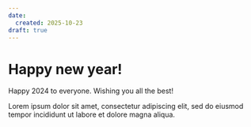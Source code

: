```yaml
---
date:
  created: 2025-10-23
draft: true
---
```


# Happy new year!

Happy 2024 to everyone. Wishing you all the best!
<!-- more -->

Lorem ipsum dolor sit amet, consectetur adipiscing elit, sed do eiusmod
tempor incididunt ut labore et dolore magna aliqua.